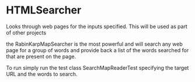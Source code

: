 # HTMLSearcher
Looks through web pages for the inputs specified. This will be used as part of other projects 

the RabinKarpMapSearcher is the most powerful and will search any web page for a group of words and provide back 
a list of the words searched for that are present on the page.

To run simply run the test class SearchMapReaderTest specifying the target URL and the words to search.
